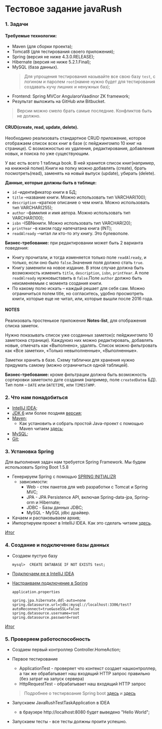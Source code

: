 # Тестовое задание javaRush

### 1. Задачи

#### Требуемые технологии:
* Maven (для сборки проекта);
* Tomcat8 (для тестирования своего приложения);
* Spring (версия не ниже 4.3.0.RELEASE);
* Hibernate (версия не ниже 5.2.1.Final);
* MySQL (база данных). 
    >Для упрощения тестирования называйте все свою базу `test`, с логином и паролем `root`(намне нужно будет для тестирования создавать кучу лишних и ненужных баз);
* Frontend: Spring MVCor AngularorVaadinor ZK framework;
* Результат выложить на GitHub или Bitbucket.

>Версии можно смело брать самые последние. Конфликтов быть не должно.

#### CRUD(create, read, update, delete).
Необходимо реализовать стандартное CRUD приложение, которое отображаем список всех книг в базе (с пейджингомпо 10 книг на странице). С возможностью их удаления, редактирования, добавления новых, и поиска по уже существующим.

У вас есть всего 1 таблица book. В ней хранится список книг(например, на книжной полке).Книги на полку можно добавлять (create), брать посмотреть(read), заменять на новый выпуск (update), убирать (delete).

**Данные, которые должны быть в таблице:**
* `id` –идентификатор книги в БД;
* `title` –название книги. Можно использовать тип VARCHAR(100);
* `description` –краткое описание о чем книга. Можно использовать тип VARCHAR(255);
* `author` –фамилия и имя автора. Можно использовать тип VARCHAR(100);
* `isbn` –ISBNкниги. Можно использовать тип VARCHAR(20);
* `printYear` –в каком году напечатана книга (INT);
* `readAlready` –читал ли кто-то эту книгу. Это булевополе.

**Бизнес-требование:** 
при редактировании может быть 2 варианта поведения:
* Книгу прочитали, и тогда изменяется только поле `readAlready`, и только, если оно было `false`.Значения поля должно стать `true`.
* Книгу заменили на новое издание. В этом случае должна быть возможность изменить `title`, `description`, `isbn`, `printYear`. А поле `readAlready` нужновыставить в `false`.Поле `author` должно быть неизменяемым с момента создания книги. 
* По какому полю искать – каждый решает для себя сам. Можно ограничиться полем title, но согласитесь, удобно просмотреть книги, которые еще не читал, или, которые вышли после 2016 года.


#### NOTES
Реализовать простенькое приложение **Notes-list**, для отображения списка заметок.

Нужно показывать список уже созданных заметок(с пейджингомпо 10 заметокна странице). Каждуюиз них можно редактировать, добавлять новые, отмечать как «Выполнено», удалять. Список можно фильтровать как «Все заметки», «Только невыполненные», «Выполненные». 

Заметки хранить в базе. Схему таблички для хранения нужно придумать самому (можно ограничиться одной таблицей).

**Бизнес-требование:** кроме фильтрации должна быть возможность сортировки заметокпо дате создания (например, поле `createdDateв` БД). Тип поля – `DATE` или `DATETIME`, или `TIMESTAMP`.


### 2. Что нам понадобиться

*   [IntelliJ IDEA](https://www.jetbrains.com/idea/download/);
*   [JDK 6](http://www.oracle.com/technetwork/java/javase/downloads/index.html) или более поздняя [версия](http://www.oracle.com/technetwork/java/javase/downloads/index.html);
*   [Maven](https://maven.apache.org/download.cgi);
    * Как установить и собрать простой Java-проект с помощью Maven читаем [здесь](https://spring.io/guides/gs/maven/);
*   [MySQL](https://dev.mysql.com/downloads/installer/);
*   [Git](https://git-scm.com/book/ru/v2/%D0%92%D0%B2%D0%B5%D0%B4%D0%B5%D0%BD%D0%B8%D0%B5-%D0%A3%D1%81%D1%82%D0%B0%D0%BD%D0%BE%D0%B2%D0%BA%D0%B0-Git);

### 3. Установка Spring 

Для выполнения задач нам требуется Spring Framework. Мы будем использовать Spring Boot 1.5.8

*   Генерируем Spring с помощью [SPRING INITIALIZR](https://start.spring.io/)
    *   зависимости:
        *   Web - стек пакетов для web разработки с Tomcat и Spring MVC;
        *   JPA - JPA Persistence API, включая Spring-data-jpa, Spring-orm и Hibernate;
        *   JDBC - Базы данных JDBC;
        *   MySQL - MySQL jdbc драйвер.
*   Качаем и распаковываем архив;
*   Импортируем проект в IntelliJ IDEA. Как это сделать читаем [здесь](https://spring.io/guides/gs/intellij-idea/).

[Итог](https://github.com/vladmeh/javaRushTestTask/tree/de7068c267681004c04419305dcc000c858934c9)

### 4. Создание и подключение базы данных
* Создаем пустую базу
    
    `mysql>  CREATE DATABASE IF NOT EXISTS test;`
    
* [Подключаем ее в IntelliJ IDEA](https://www.jetbrains.com/help/idea/working-with-the-database-tool-window.html#create_data_source)
* [Настраиваем подключение в Spring](https://docs.spring.io/spring-boot/docs/current/reference/htmlsingle/#boot-features-connect-to-production-database)
    
    `application.properties`
    
    ```properties
    spring.jpa.hibernate.ddl-auto=none
    spring.datasource.url=jdbc:mysql://localhost:3306/test?autoReconnect=true&useSSL=false
    spring.datasource.username=root
    spring.datasource.password=root
    ```

[Итог](https://github.com/vladmeh/javaRushTestTask/tree/6e13e0a955338ed46ef796ed3ec1fe0934ace46a)

### 5. Проверяем работоспособность
* Создаем первый контроллер Controller.HomeAction;
* Первое тестирование
    * ApplicationTest - проверяет что контекст создает нашконтроллер, а так же обрабатывает наш входящий HTTP запрос правильно (без затрат на запуск сервера) 
    * HttpRequestTest - обрабатывает наш входящий HTTP запрос
    
    >Подробнее о тестирвоание Spring boot [здесь](https://docs.spring.io/spring-boot/docs/current/reference/html/boot-features-testing.html) и [здесь](https://docs.spring.io/spring/docs/current/spring-framework-reference/testing.html#integration-testing-support-jdbc)

* Запускаем JavaRushTestTaskApplication в IDEA
    *   в браузере http://localhost:8080 будет выведено "Hello World";
* Запускаем тесты - все тесты должны проити успешно.
